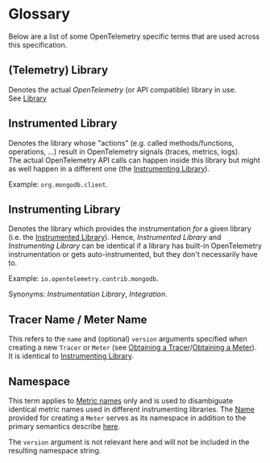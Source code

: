 # Glossary

Below are a list of some OpenTelemetry specific terms that are used across this
specification.

## (Telemetry) Library

Denotes the actual *OpenTelemetry* (or API compatible) library in use.  
See [Library](https://github.com/open-telemetry/opentelemetry-specification/blob/master/specification/data-resource-semantic-conventions.md#library)

<a name="instrumented_library"></a>

## Instrumented Library

Denotes the library whose "actions" (e.g. called methods/functions, operations, ...)
result in OpenTelemetry signals (traces, metrics, logs).  
The actual OpenTelemetry API calls can happen inside this library but might as well
happen in a different one (the [Instrumenting Library](#instrumenting_library)).

Example: `org.mongodb.client`.

<a name="instrumenting_library"></a>

## Instrumenting Library

Denotes the library which provides the instrumentation *for* a given library (i.e.
the [Instrumented Library](#instrumented_library)). Hence, *Instrumented Library*
and *Instrumenting Library* can be identical if a library has built-in OpenTelemetry
instrumentation or gets auto-instrumented, but they don't necessarily have to.

Example: `io.opentelemetry.contrib.mongodb`.

Synonyms: *Instrumentation Library*, *Integration*.

<a name="name"></a>

## Tracer Name / Meter Name

This refers to the `name` and (optional) `version` arguments specified when
creating a new `Tracer` or `Meter` (see [Obtaining a Tracer](https://github.com/open-telemetry/opentelemetry-specification/blob/master/specification/api-tracing.md#obtaining-a-tracer)/[Obtaining a Meter](https://github.com/open-telemetry/opentelemetry-specification/blob/master/specification/api-metrics-user.md#obtaining-a-meter)). It is identical to [Instrumenting Library](#instrumenting_library).

## Namespace

This term applies to [Metric names](https://github.com/open-telemetry/opentelemetry-specification/blob/master/specification/api-metrics-user.md#metric-names) only and is used to disambiguate identical metric
names used in different instrumenting libraries. The [Name](#name) provided
for creating a `Meter` serves as its namespace in addition to the primary semantics
describe [here](#name).

The `version` argument is not relevant here and will not be included in
the resulting namespace string.
